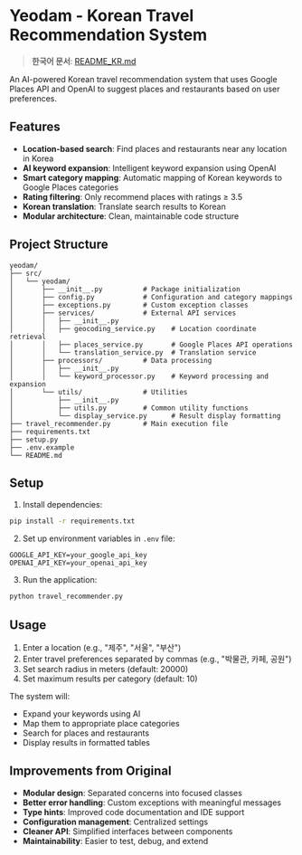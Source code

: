 # Yeodam - Korean Travel Recommendation System

> **한국어 문서**: [README_KR.md](README_KR.md)

An AI-powered Korean travel recommendation system that uses Google Places API and OpenAI to suggest places and restaurants based on user preferences.

## Features

- **Location-based search**: Find places and restaurants near any location in Korea
- **AI keyword expansion**: Intelligent keyword expansion using OpenAI
- **Smart category mapping**: Automatic mapping of Korean keywords to Google Places categories
- **Rating filtering**: Only recommend places with ratings ≥ 3.5
- **Korean translation**: Translate search results to Korean
- **Modular architecture**: Clean, maintainable code structure

## Project Structure

```
yeodam/
├── src/
│   └── yeodam/
│       ├── __init__.py          # Package initialization
│       ├── config.py            # Configuration and category mappings
│       ├── exceptions.py        # Custom exception classes
│       ├── services/            # External API services
│       │   ├── __init__.py
│       │   ├── geocoding_service.py    # Location coordinate retrieval
│       │   ├── places_service.py       # Google Places API operations
│       │   └── translation_service.py  # Translation service
│       ├── processors/          # Data processing
│       │   ├── __init__.py
│       │   └── keyword_processor.py    # Keyword processing and expansion
│       └── utils/               # Utilities
│           ├── __init__.py
│           ├── utils.py         # Common utility functions
│           └── display_service.py      # Result display formatting
├── travel_recommender.py        # Main execution file
├── requirements.txt
├── setup.py
├── .env.example
└── README.md
```

## Setup

1. Install dependencies:
```bash
pip install -r requirements.txt
```

2. Set up environment variables in `.env` file:
```
GOOGLE_API_KEY=your_google_api_key
OPENAI_API_KEY=your_openai_api_key
```

3. Run the application:
```bash
python travel_recommender.py
```

## Usage

1. Enter a location (e.g., "제주", "서울", "부산")
2. Enter travel preferences separated by commas (e.g., "박물관, 카페, 공원")
3. Set search radius in meters (default: 20000)
4. Set maximum results per category (default: 10)

The system will:
- Expand your keywords using AI
- Map them to appropriate place categories
- Search for places and restaurants
- Display results in formatted tables

## Improvements from Original

- **Modular design**: Separated concerns into focused classes
- **Better error handling**: Custom exceptions with meaningful messages
- **Type hints**: Improved code documentation and IDE support
- **Configuration management**: Centralized settings
- **Cleaner API**: Simplified interfaces between components
- **Maintainability**: Easier to test, debug, and extend
